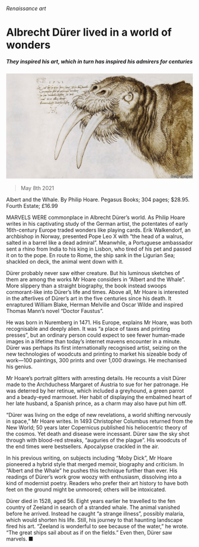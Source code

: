 ###### Renaissance art

# Albrecht Dürer lived in a world of wonders 

##### They inspired his art, which in turn has inspired his admirers for centuries 

![image](images/20210508_BKP002_1.jpg) 

> May 8th 2021 

Albert and the Whale. By Philip Hoare. Pegasus Books; 304 pages; $28.95. Fourth Estate; £16.99

MARVELS WERE commonplace in Albrecht Dürer’s world. As Philip Hoare writes in his captivating study of the German artist, the potentates of early 16th-century Europe traded wonders like playing cards. Erik Walkendorf, an archbishop in Norway, presented Pope Leo X with “the head of a walrus, salted in a barrel like a dead admiral”. Meanwhile, a Portuguese ambassador sent a rhino from India to his king in Lisbon, who tired of his pet and passed it on to the pope. En route to Rome, the ship sank in the Ligurian Sea; shackled on deck, the animal went down with it.


Dürer probably never saw either creature. But his luminous sketches of them are among the works Mr Hoare considers in “Albert and the Whale”. More slippery than a straight biography, the book instead swoops cormorant-like into Dürer’s life and times. Above all, Mr Hoare is interested in the afterlives of Dürer’s art in the five centuries since his death. It enraptured William Blake, Herman Melville and Oscar Wilde and inspired Thomas Mann’s novel “Doctor Faustus”.

He was born in Nuremberg in 1471. His Europe, explains Mr Hoare, was both recognisable and deeply alien. It was “a place of taxes and printing presses”, but an ordinary person could expect to see fewer human-made images in a lifetime than today’s internet mavens encounter in a minute. Dürer was perhaps its first internationally recognised artist, seizing on the new technologies of woodcuts and printing to market his sizeable body of work—100 paintings, 300 prints and over 1,000 drawings. He mechanised his genius.

Mr Hoare’s portrait glitters with arresting details. He recounts a visit Dürer made to the Archduchess Margaret of Austria to sue for her patronage. He was deterred by her retinue, which included a greyhound, a green parrot and a beady-eyed marmoset. Her habit of displaying the embalmed heart of her late husband, a Spanish prince, as a charm may also have put him off.

“Dürer was living on the edge of new revelations, a world shifting nervously in space,” Mr Hoare writes. In 1493 Christopher Columbus returned from the New World; 50 years later Copernicus published his heliocentric theory of the cosmos. Yet death and disease were incessant. Dürer saw the sky shot through with blood-red streaks, “auguries of the plague”. His woodcuts of the end times were bestsellers. Apocalypse crackled in the air.

In his previous writing, on subjects including “Moby Dick”, Mr Hoare pioneered a hybrid style that merged memoir, biography and criticism. In “Albert and the Whale” he pushes this technique further than ever. His readings of Dürer’s work grow woozy with enthusiasm, dissolving into a kind of modernist poetry. Readers who prefer their art history to have both feet on the ground might be unmoored; others will be intoxicated.

Dürer died in 1528, aged 56. Eight years earlier he travelled to the fen country of Zeeland in search of a stranded whale. The animal vanished before he arrived. Instead he caught “a strange illness”, possibly malaria, which would shorten his life. Still, his journey to that haunting landscape fired his art. “Zeeland is wonderful to see because of the water,” he wrote. “The great ships sail about as if on the fields.” Even then, Dürer saw marvels. ■


